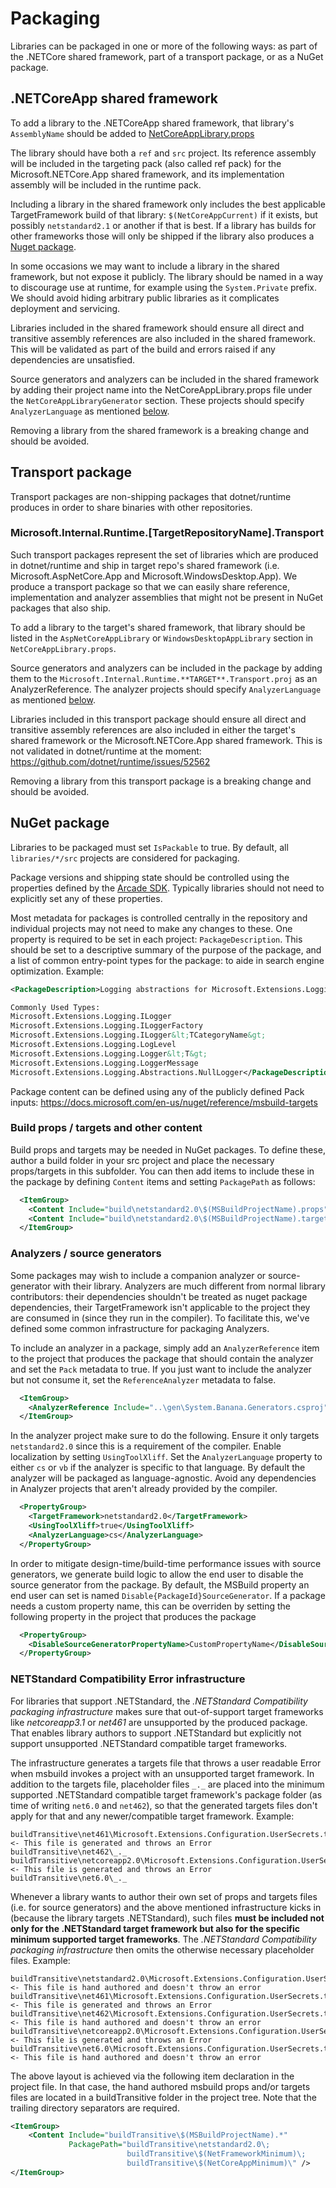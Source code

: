 # Packaging

Libraries can be packaged in one or more of the following ways: as part of the .NETCore shared framework, part of a transport package, or as a NuGet package.

## .NETCoreApp shared framework

To add a library to the .NETCoreApp shared framework, that library's `AssemblyName` should be added to [NetCoreAppLibrary.props](../../src/libraries/NetCoreAppLibrary.props)

The library should have both a `ref` and `src` project. Its reference assembly will be included in the targeting pack (also called ref pack) for the Microsoft.NETCore.App shared framework, and its implementation assembly will be included in the runtime pack.

Including a library in the shared framework only includes the best applicable TargetFramework build of that library: `$(NetCoreAppCurrent)` if it exists, but possibly `netstandard2.1` or another if that is best. If a library has builds for other frameworks those will only be shipped if the library also produces a [Nuget package](#nuget-package).

In some occasions we may want to include a library in the shared framework, but not expose it publicly. The library should be named in a way to discourage use at runtime, for example using the `System.Private` prefix. We should avoid hiding arbitrary public libraries as it complicates deployment and servicing.

Libraries included in the shared framework should ensure all direct and transitive assembly references are also included in the shared framework. This will be validated as part of the build and errors raised if any dependencies are unsatisfied.

Source generators and analyzers can be included in the shared framework by adding their project name into the NetCoreAppLibrary.props file under the `NetCoreAppLibraryGenerator` section. These projects should specify `AnalyzerLanguage` as mentioned [below](#analyzers--source-generators).

Removing a library from the shared framework is a breaking change and should be avoided.

## Transport package

Transport packages are non-shipping packages that dotnet/runtime produces in order to share binaries with other repositories.

### Microsoft.Internal.Runtime.**[TargetRepositoryName]**.Transport

Such transport packages represent the set of libraries which are produced in dotnet/runtime and ship in target repo's shared framework (i.e. Microsoft.AspNetCore.App and Microsoft.WindowsDesktop.App). We produce a transport package so that we can easily share reference, implementation and analyzer assemblies that might not be present in NuGet packages that also ship.

To add a library to the target's shared framework, that library should be listed in the `AspNetCoreAppLibrary` or `WindowsDesktopAppLibrary` section in `NetCoreAppLibrary.props`.

Source generators and analyzers can be included in the package by adding them to the `Microsoft.Internal.Runtime.**TARGET**.Transport.proj` as an AnalyzerReference. The analyzer projects should specify `AnalyzerLanguage` as mentioned [below](#analyzers--source-generators).

Libraries included in this transport package should ensure all direct and transitive assembly references are also included in either the target's shared framework or the Microsoft.NETCore.App shared framework. This is not validated in dotnet/runtime at the moment: https://github.com/dotnet/runtime/issues/52562

Removing a library from this transport package is a breaking change and should be avoided.

## NuGet package

Libraries to be packaged must set `IsPackable` to true. By default, all `libraries/*/src` projects are considered for packaging.

Package versions and shipping state should be controlled using the properties defined by the [Arcade SDK](https://github.com/dotnet/arcade/blob/master/Documentation/ArcadeSdk.md#project-properties-defined-by-the-sdk). Typically libraries should not need to explicitly set any of these properties.

Most metadata for packages is controlled centrally in the repository and individual projects may not need to make any changes to these. One property is required to be set in each project: `PackageDescription`. This should be set to a descriptive summary of the purpose of the package, and a list of common entry-point types for the package: to aide in search engine optimization. Example:
```xml
<PackageDescription>Logging abstractions for Microsoft.Extensions.Logging.

Commonly Used Types:
Microsoft.Extensions.Logging.ILogger
Microsoft.Extensions.Logging.ILoggerFactory
Microsoft.Extensions.Logging.ILogger&lt;TCategoryName&gt;
Microsoft.Extensions.Logging.LogLevel
Microsoft.Extensions.Logging.Logger&lt;T&gt;
Microsoft.Extensions.Logging.LoggerMessage
Microsoft.Extensions.Logging.Abstractions.NullLogger</PackageDescription>
```

Package content can be defined using any of the publicly defined Pack inputs: https://docs.microsoft.com/en-us/nuget/reference/msbuild-targets

### Build props / targets and other content

Build props and targets may be needed in NuGet packages. To define these, author a build folder in your src project and place the necessary props/targets in this subfolder. You can then add items to include these in the package by defining `Content` items and setting `PackagePath` as follows:
```xml
  <ItemGroup>
    <Content Include="build\netstandard2.0\$(MSBuildProjectName).props" PackagePath="%(Identity)" />
    <Content Include="build\netstandard2.0\$(MSBuildProjectName).targets" PackagePath="%(Identity)" />
  </ItemGroup>
```

### Analyzers / source generators

Some packages may wish to include a companion analyzer or source-generator with their library. Analyzers are much different from normal library contributors: their dependencies shouldn't be treated as nuget package dependencies, their TargetFramework isn't applicable to the project they are consumed in (since they run in the compiler). To facilitate this, we've defined some common infrastructure for packaging Analyzers.

To include an analyzer in a package, simply add an `AnalyzerReference` item to the project that produces the package that should contain the analyzer and set the `Pack` metadata to true. If you just want to include the analyzer but not consume it, set the `ReferenceAnalyzer` metadata to false.
```xml
  <ItemGroup> 
    <AnalyzerReference Include="..\gen\System.Banana.Generators.csproj" Pack="true" ReferenceAnalyzer="false" />
  </ItemGroup>
```

In the analyzer project make sure to do the following. Ensure it only targets `netstandard2.0` since this is a requirement of the compiler. Enable localization by setting `UsingToolXliff`. Set the `AnalyzerLanguage` property to either `cs` or `vb` if the analyzer is specific to that language. By default the analyzer will be packaged as language-agnostic. Avoid any dependencies in Analyzer projects that aren't already provided by the compiler.
```xml
  <PropertyGroup>
    <TargetFramework>netstandard2.0</TargetFramework>
    <UsingToolXliff>true</UsingToolXliff>
    <AnalyzerLanguage>cs</AnalyzerLanguage>
  </PropertyGroup>
```

In order to mitigate design-time/build-time performance issues with source generators, we generate build logic to allow the end user to disable the source generator from the package. By default, the MSBuild property an end user can set is named `Disable{PackageId}SourceGenerator`. If a package needs a custom property name, this can be overriden by setting the following property in the project that produces the package
```xml
  <PropertyGroup>
    <DisableSourceGeneratorPropertyName>CustomPropertyName</DisableSourceGeneratorPropertyName>
  </PropertyGroup>
```

### NETStandard Compatibility Error infrastructure
For libraries that support .NETStandard, the _.NETStandard Compatibility packaging infrastructure_ makes sure that out-of-support target frameworks like _netcoreapp3.1_ or _net461_ are unsupported by the produced package. That enables library authors to support .NETStandard but explicitly not support unsupported .NETStandard compatible target frameworks.

The infrastructure generates a targets file that throws a user readable Error when msbuild invokes a project with an unsupported target framework. In addition to the targets file, placeholder files `_._` are placed into the minimum supported .NETStandard compatible target framework's package folder (as time of writing `net6.0` and `net462`), so that the generated targets files don't apply for that and any newer/compatible target framework. Example:

```
buildTransitive\net461\Microsoft.Extensions.Configuration.UserSecrets.targets            <- This file is generated and throws an Error
buildTransitive\net462\_._
buildTransitive\netcoreapp2.0\Microsoft.Extensions.Configuration.UserSecrets.targets     <- This file is generated and throws an Error
buildTransitive\net6.0\_._ 
```

Whenever a library wants to author their own set of props and targets files (i.e. for source generators) and the above mentioned infrastructure kicks in (because the library targets .NETStandard), such files **must be included not only for the .NETStandard target framework but also for the specific minimum supported target frameworks**. The _.NETStandard Compatibility packaging infrastructure_ then omits the otherwise necessary placeholder files. Example:

```
buildTransitive\netstandard2.0\Microsoft.Extensions.Configuration.UserSecrets.targets    <- This file is hand authored and doesn't throw an error
buildTransitive\net461\Microsoft.Extensions.Configuration.UserSecrets.targets            <- This file is generated and throws an Error
buildTransitive\net462\Microsoft.Extensions.Configuration.UserSecrets.targets            <- This file is hand authored and doesn't throw an error
buildTransitive\netcoreapp2.0\Microsoft.Extensions.Configuration.UserSecrets.targets     <- This file is generated and throws an Error
buildTransitive\net6.0\Microsoft.Extensions.Configuration.UserSecrets.targets            <- This file is hand authored and doesn't throw an error
```

The above layout is achieved via the following item declaration in the project file. In that case, the hand authored msbuild props and/or targets files are located in a buildTransitive folder in the project tree. Note that the trailing directory separators are required.

```xml
<ItemGroup>
    <Content Include="buildTransitive\$(MSBuildProjectName).*"
             PackagePath="buildTransitive\netstandard2.0\;
                          buildTransitive\$(NetFrameworkMinimum)\;
                          buildTransitive\$(NetCoreAppMinimum)\" />
</ItemGroup>
```
